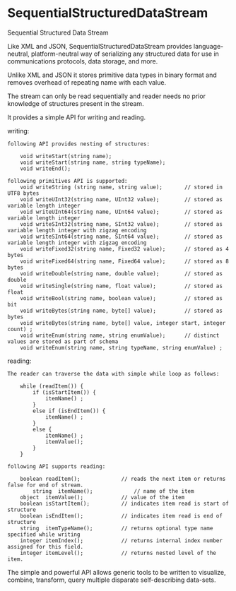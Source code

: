 SequentialStructuredDataStream
==============================

Sequential Structured Data Stream

Like XML and JSON, SequentialStructuredDataStream provides language-neutral, platform-neutral
way of serializing any structured data for use in communications protocols, data storage, and more.

Unlike XML and JSON it stores primitive data types in binary format and removes overhead 
of repeating name with each value.

The stream can only be read sequentially and reader needs no prior knowledge of structures present
in the stream.

It provides a simple API for writing and reading.

writing:

 	following API provides nesting of structures:
 
 		void writeStart(string name);
 		void writeStart(string name, string typeName);
 		void writeEnd();

 	following primitives API is supported:
 		void writeString (string name, string value);		// stored in UTF8 bytes
 		void writeUInt32(string name, UInt32 value);		// stored as variable length integer
 		void writeUInt64(string name, UInt64 value);		// stored as variable length integer
 		void writeSInt32(string name, SInt32 value);		// stored as variable length integer with zigzag encoding
 		void writeSInt64(string name, SInt64 value);		// stored as variable length integer with zigzag encoding
 		void writeFixed32(string name, Fixed32 value);		// stored as 4 bytes
 		void writeFixed64(string name, Fixed64 value);		// stored as 8 bytes
 		void writeDouble(string name, double value);		// stored as double
 		void writeSingle(string name, float value);			// stored as float
 		void writeBool(string name, boolean value);			// stored as bit
 		void writeBytes(string name, byte[] value);			// stored as bytes
 		void writeBytes(string name, byte[] value, integer start, integer count) ;
 		void writeEnum(string name, string enumValue);		// distinct values are stored as part of schema
 		void writeEnum(string name, string typeName, string enumValue) ;
 
 reading:
 
 	The reader can traverse the data with simple while loop as follows:
 
 		while (readItem()) {
 			if (isStartItem()) {
 				itemName() ;
 			}
 			else if (isEndItem()) {
 				itemName() ;
 			}
 			else {
 				itemName() ;
 				itemValue();
 			}
 		}
 
 	following API supports reading:
 
 		boolean	readItem();				// reads the next item or returns false for end of stream.
			string	itemName();				// name of the item
 		object	itemValue();			// value of the item
 		boolean	isStartItem();			// indicates item read is start of structure
 		boolean	isEndItem();			// indicates item read is end of structure
 		string	itemTypeName();			// returns optional type name specified while writing
 		integer	itemIndex();			// returns internal index number assigned for this field.
 		integer	itemLevel();			// returns nested level of the item.
 
 The simple and powerful API allows generic tools to be written to
 visualize, combine, transform, query multiple disparate self-describing
 data-sets.
